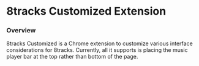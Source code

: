 # 8tracks Customized Extension

### Overview
8tracks Customized is a Chrome extension to customize various interface
considerations for 8tracks. Currently, all it supports is placing the
music player bar at the top rather than bottom of the page.

